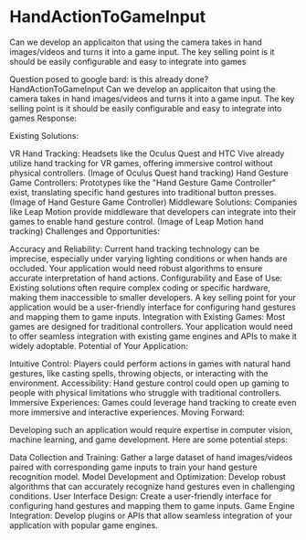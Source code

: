 # HandActionToGameInput
Can we develop an applicaiton that using the camera takes in hand images/videos and turns it into a game input. The key selling point is it should be easily configurable and easy to integrate into games


Question posed to google bard: 
is this already done? HandActionToGameInput
Can we develop an applicaiton that using the camera takes in hand images/videos and turns it into a game input. The key selling point is it should be easily configurable and easy to integrate into games
Response:

Existing Solutions:

VR Hand Tracking: Headsets like the Oculus Quest and HTC Vive already utilize hand tracking for VR games, offering immersive control without physical controllers. (Image of Oculus Quest hand tracking)
Hand Gesture Game Controllers: Prototypes like the "Hand Gesture Game Controller" exist, translating specific hand gestures into traditional button presses. (Image of Hand Gesture Game Controller)
Middleware Solutions: Companies like Leap Motion provide middleware that developers can integrate into their games to enable hand gesture control. (Image of Leap Motion hand tracking)
Challenges and Opportunities:

Accuracy and Reliability: Current hand tracking technology can be imprecise, especially under varying lighting conditions or when hands are occluded. Your application would need robust algorithms to ensure accurate interpretation of hand actions.
Configurability and Ease of Use: Existing solutions often require complex coding or specific hardware, making them inaccessible to smaller developers. A key selling point for your application would be a user-friendly interface for configuring hand gestures and mapping them to game inputs.
Integration with Existing Games: Most games are designed for traditional controllers. Your application would need to offer seamless integration with existing game engines and APIs to make it widely adoptable.
Potential of Your Application:

Intuitive Control: Players could perform actions in games with natural hand gestures, like casting spells, throwing objects, or interacting with the environment.
Accessibility: Hand gesture control could open up gaming to people with physical limitations who struggle with traditional controllers.
Immersive Experiences: Games could leverage hand tracking to create even more immersive and interactive experiences.
Moving Forward:

Developing such an application would require expertise in computer vision, machine learning, and game development. Here are some potential steps:

Data Collection and Training: Gather a large dataset of hand images/videos paired with corresponding game inputs to train your hand gesture recognition model.
Model Development and Optimization: Develop robust algorithms that can accurately recognize hand gestures even in challenging conditions.
User Interface Design: Create a user-friendly interface for configuring hand gestures and mapping them to game inputs.
Game Engine Integration: Develop plugins or APIs that allow seamless integration of your application with popular game engines.
